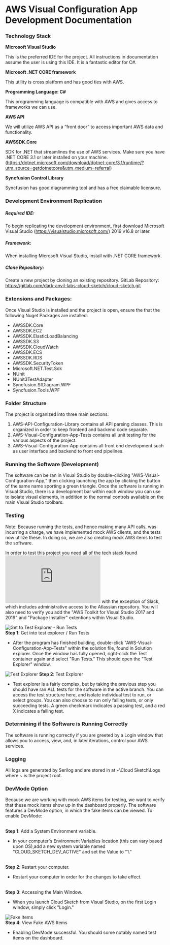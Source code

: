 # AWS Visual Configuration App Development Documentation

### Technology Stack
**Microsoft Visual Studio**

This is the preferred IDE for the project. All instructions in documentation assume the user is using this IDE.  It is a fantastic editor for C#.

**Microsoft .NET CORE framework**

This utility is cross platform and has good ties with AWS.

**Programming Language: C#**

This programming language is compatible with AWS and gives access to frameworks we can use.

**AWS API**

We will utilize AWS API as a “front door” to access important AWS data and functionality.

**AWSSDK.Core**

SDK for .NET that streamlines the use of AWS services. Make sure you have .NET CORE 3.1 or later installed on your machine. (https://dotnet.microsoft.com/download/dotnet-core/3.1/runtime/?utm_source=getdotnetcore&utm_medium=referral)

**Syncfusion Control Library**

Syncfusion has good diagramming tool and has a free claimable licensure.

### Development Environment Replication
##### Required IDE: 
To begin replicating the development environment, first download Microsoft Visual Studio (https://visualstudio.microsoft.com/) 2019 v16.8 or later.
##### Framework: 
When installing Microsoft Visual Studio, install with .NET CORE framework.
##### Clone Repository:
Create a new project by cloning an existing repository. 
GitLab Repository: https://gitlab.com/dark-anvil-labs-cloud-sketch/cloud-sketch.git

### Extensions and Packages: 
Once Visual Studio is installed and the project is open, ensure the that the following Nuget Packages are installed:
- AWSSDK.Core
- AWSSDK.EC2
- AWSSDK.ElasticLoadBalancing
- AWSSDK.S3
- AWSSDK.CloudWatch
- AWSSDK.ECS
- AWSSDK.RDS
- AWSSDK.SecurityToken
- Microsoft.NET.Test.Sdk
- NUnit
- NUnit3TestAdapter
- Syncfusion.SfDiagram.WPF
- Syncfusion.Tools.WPF


### Folder Structure
The project is organized into three main sections. 
1. AWS-API-Configuration-Library contains all API parsing classes. This is organized in order to keep frontend and backend code separate.
2. AWS-Visual-Configuration-App-Tests contains all unit testing for the various aspects of the project.
3. AWS-Visual-Configuration-App contains all front end development such as user interface and backend to front end pipelines. 

### Running the Software (Development)
The software can be ran in Visual Studio by double-clicking "AWS-Visual-Configuration-App," then clicking launching the app by clicking the button of the same name sporting a green triangle.  Once the software is running in Visual Studio, there is a development bar within each window you can use to isolate visual elements, in addition to the normal controls available on the main Visual Studio toolbars.

### Testing
Note: Because running the tests, and hence making many API calls, was incurring a charge, we have implemented mock AWS clients, and the tests now utilize these. In doing so, we are also creating mock AWS items to test the software. 

In order to test this project you need all of the tech stack found ![here](https://github.com/welawrence543/AWS-Visual-Configuration-App/blob/master/Design/TechStack.md) with the exception of Slack, which includes administrative access to the Atlassian repository.  You will also need to verify you add the "AWS Toolkit for Visual Studio 2017 and 2019" and "Package Installer" extentions within Visual Studio.

![Get to Test Explorer - Run Tests](https://github.com/welawrence543/AWS-Visual-Configuration-App/blob/master/Auxiliary%20Files/runtests.JPG?raw=true)
<br/>**Step 1**: Get into test explorer / Run Tests
- After the program has finished building, double-click "AWS-Visual-Configuration-App-Tests" within the solution file, found in Solution explorer.  Once the window has fully opened, right-click the Test container again and select "Run Tests."  This should open the "Test Explorer" window.

![Test Explorer](https://github.com/welawrence543/AWS-Visual-Configuration-App/blob/master/Auxiliary%20Files/testexplorer.JPG?raw=true)
**Step 2**: Test Explorer
- Test explorer is a fairly complex, but by taking the previous step you should have ran ALL tests for the software in the active branch.  You can access the test structure here, and isolate individual test to run, or select groups.  You can also choose to run only failing tests, or only succeeding tests.  A green checkmark indicates a passing test, and a red X indicates a failing test.

### Determining if the Software is Running Correctly
The software is running correctly if you are greeted by a Login window that allows you to access, view, and, in later iterations, control your AWS services.

### Logging
All logs are generated by Serilog and are stored in at ~\Cloud Sketch\Logs where ~ is the project root.

### DevMode Option
Because we are working with mock AWS items for testing, we want to verify that these mock items show up in the dashboard properly. The software features a DevMode option, in which the fake items can be viewed. To enable DevMode:

<br/>**Step 1**: Add a System Environment variable.
- In your computer's Environment Variables location (this can vary based upon OS),add a new system variable named "CLOUD_SKETCH_DEV_ACTIVE" and set the Value to "1."

<br/>**Step 2**: Restart your computer.
- Restart your computer in order for the changes to take effect.

<br/>**Step 3**: Accessing the Main Window.
- When you launch Cloud Sketch from Visual Studio, on the first Login window, simply click "Login."

![Fake Items](https://github.com/welawrence543/AWS-Visual-Configuration-App/blob/master/Auxiliary%20Files/fakeawsitems.jpg?raw=true)
<br/>**Step 4**: View Fake AWS Items
- Enabling DevMode successful. You should some notably named test items on the dashboard.
